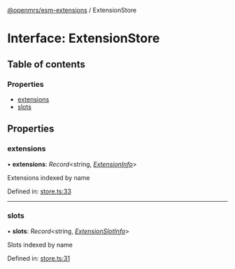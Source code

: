 [@openmrs/esm-extensions](../API.md) / ExtensionStore

# Interface: ExtensionStore

## Table of contents

### Properties

- [extensions](extensionstore.md#extensions)
- [slots](extensionstore.md#slots)

## Properties

### extensions

• **extensions**: *Record*<string, [*ExtensionInfo*](extensioninfo.md)\>

Extensions indexed by name

Defined in: [store.ts:33](https://github.com/openmrs/openmrs-esm-core/blob/master/packages/esm-extensions/src/store.ts#L33)

___

### slots

• **slots**: *Record*<string, [*ExtensionSlotInfo*](extensionslotinfo.md)\>

Slots indexed by name

Defined in: [store.ts:31](https://github.com/openmrs/openmrs-esm-core/blob/master/packages/esm-extensions/src/store.ts#L31)
